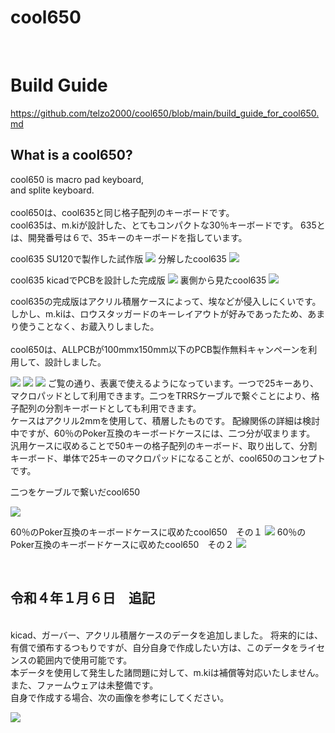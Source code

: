# cool650

<br>

# Build Guide
https://github.com/telzo2000/cool650/blob/main/build_guide_for_cool650.md

## What is a cool650?

cool650 is macro pad keyboard,
<br>
and splite keyboard.
<br>
<br>
cool650は、cool635と同じ格子配列のキーボードです。
<br>
cool635は、m.kiが設計した、とてもコンパクトな30％キーボードです。
635とは、開発番号は６で、35キーのキーボードを指しています。
<br>


cool635 SU120で製作した試作版
![](img/img0001.jpg)
分解したcool635
![](img/img0002.jpg)

cool635 kicadでPCBを設計した完成版
![](img/img0003.jpg)
裏側から見たcool635
![](img/img0004.jpg)


cool635の完成版はアクリル積層ケースによって、埃などが侵入しにくいです。
<br>
しかし、m.kiは、ロウスタッガードのキーレイアウトが好みであったため、あまり使うことなく、お蔵入りしました。
<br>
<br>
cool650は、ALLPCBが100mmx150mm以下のPCB製作無料キャンペーンを利用して、設計しました。

![](img/img0005.jpg)
![](img/img0006.jpg)
![](img/img0007.jpg)
ご覧の通り、表裏で使えるようになっています。一つで25キーあり、マクロパッドとして利用できます。二つをTRRSケーブルで繋ぐことにより、格子配列の分割キーボードとしても利用できます。
<br>
ケースはアクリル2mmを使用して、積層したものです。
配線関係の詳細は検討中ですが、60％のPoker互換のキーボードケースには、二つ分が収まります。
汎用ケースに収めることで50キーの格子配列のキーボード、取り出して、分割キーボード、単体で25キーのマクロパッドになることが、cool650のコンセプトです。

二つをケーブルで繋いだcool650

![](img/img0008.jpg)

60％のPoker互換のキーボードケースに収めたcool650　その１
![](img/img0009.jpg)
60％のPoker互換のキーボードケースに収めたcool650　その２
![](img/img0010.jpg)


<br>

## 令和４年１月６日　追記
<br>
kicad、ガーバー、アクリル積層ケースのデータを追加しました。
将来的には、有償で頒布するつもりですが、自分自身で作成したい方は、このデータをライセンスの範囲内で使用可能です。
<br>
本データを使用して発生した諸問題に対して、m.kiは補償等対応いたしません。
<br>
また、ファームウェアは未整備です。
<br>
自身で作成する場合、次の画像を参考にしてください。

![](img/img0011.png)
